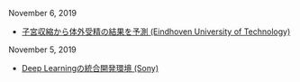 November 6, 2019
* [子宮収縮から体外受精の結果を予測 (Eindhoven University of Technology)](https://www.tue.nl/en/news/news-overview/measurement-of-uterine-contractions-could-predict-the-outcome-of-in-vitro-fertilization/)

November 5, 2019
* [Deep Learningの統合開発環境 (Sony)](https://dl.sony.com/)
